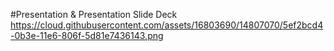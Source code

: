 #Presentation & Presentation Slide Deck
https://cloud.githubusercontent.com/assets/16803690/14807070/5ef2bcd4-0b3e-11e6-806f-5d81e7436143.png
